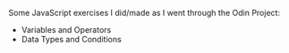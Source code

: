 Some JavaScript exercises I did/made as I went through the Odin Project:
- Variables and Operators
- Data Types and Conditions